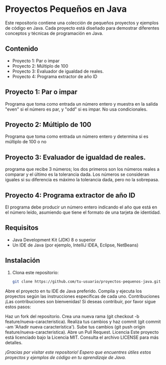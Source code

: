 # Proyectos Pequeños en Java

Este repositorio contiene una colección de pequeños proyectos y ejemplos de código en Java. Cada proyecto está diseñado para demostrar diferentes conceptos y técnicas de programación en Java.

## Contenido

- Proyecto 1: Par o impar
- Proyecto 2: Múltiplo de 100
- Proyecto 3: Evaluador de igualdad de reales.
- Proyecto 4: Programa extractor de año ID

## Proyecto 1: Par o impar

 Programa que toma como entrada un número entero y muestra en la salida "even" si el número es
 par, y "odd" si es impar.  No usa condicionales.

## Proyecto 2: Múltiplo de 100

Programa que toma como entrada un número entero y determina si es múltiplo de 100 o no

## Proyecto 3: Evaluador de igualdad de reales.

 programa que recibe 3
 números; los dos primeros son los números reales a comparar y el último es la tolerancia dada. Los números se
 consideran iguales si su diferencia es máximo la tolerancia dada, pero no la sobrepasa.

## Proyecto 4: Programa extractor de año ID

 El programa debe producir un número entero indicando el año que está en el número leído, asumiendo que 
tiene el formato de una tarjeta de identidad.


## Requisitos

- Java Development Kit (JDK) 8 o superior
- Un IDE de Java (por ejemplo, IntelliJ IDEA, Eclipse, NetBeans)

## Instalación

1. Clona este repositorio:
   ```bash
   git clone https://github.com/tu-usuario/proyectos-pequenos-java.git
Abre el proyecto en tu IDE de Java preferido.
Compila y ejecuta los proyectos según las instrucciones específicas de cada uno.
Contribuciones
¡Las contribuciones son bienvenidas! Si deseas contribuir, por favor sigue estos pasos:

Haz un fork del repositorio.
Crea una nueva rama (git checkout -b feature/nueva-caracteristica).
Realiza tus cambios y haz commit (git commit -am 'Añadir nueva característica').
Sube tus cambios (git push origin feature/nueva-caracteristica).
Abre un Pull Request.
Licencia
Este proyecto está licenciado bajo la Licencia MIT. Consulta el archivo LICENSE para más detalles.

_¡Gracias por visitar este repositorio! Espero que encuentres útiles estos proyectos y ejemplos de código en tu aprendizaje de Java._



